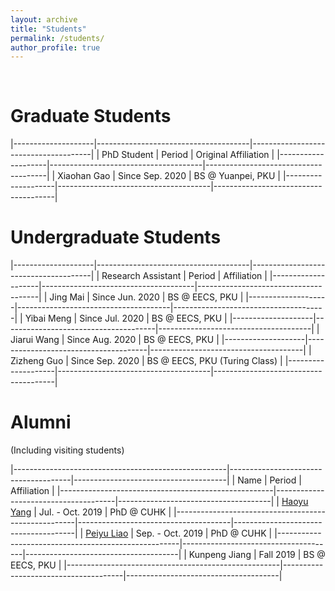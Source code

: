 ```yaml
---
layout: archive
title: "Students"
permalink: /students/
author_profile: true
---
```


<br>

Graduate Students
======

|--------------------|--------------------------------------|--------------------------------------|
| PhD Student        | Period                               | Original Affiliation                 |
|--------------------|--------------------------------------|--------------------------------------|
| Xiaohan Gao        | Since Sep. 2020                      | BS @ Yuanpei, PKU                    |
|--------------------|--------------------------------------|--------------------------------------|

Undergraduate Students
======

|--------------------|--------------------------------------|--------------------------------------|
| Research Assistant | Period                               | Affiliation                          |
|--------------------|--------------------------------------|--------------------------------------|
| Jing Mai           | Since Jun. 2020                      | BS @ EECS, PKU                       |
|--------------------|--------------------------------------|--------------------------------------|
| Yibai Meng         | Since Jul. 2020                      | BS @ EECS, PKU                       |
|--------------------|--------------------------------------|--------------------------------------|
| Jiarui Wang        | Since Aug. 2020                      | BS @ EECS, PKU                       |
|--------------------|--------------------------------------|--------------------------------------|
| Zizheng Guo        | Since Sep. 2020                      | BS @ EECS, PKU (Turing Class)        |
|--------------------|--------------------------------------|--------------------------------------|

Alumni
======

(Including visiting students)

|-----------------------------------------------------|--------------------------------------|--------------------------------------|
| Name                                                | Period                               | Affiliation                          |
|-----------------------------------------------------|--------------------------------------|--------------------------------------|
| [Haoyu Yang](https://phdyang007.github.io/)         | Jul. - Oct. 2019                     | PhD @ CUHK                           |
|-----------------------------------------------------|--------------------------------------|--------------------------------------|
| [Peiyu Liao](https://enzoleo.github.io/)            | Sep. - Oct. 2019                     | PhD @ CUHK                           |
|-----------------------------------------------------|--------------------------------------|--------------------------------------|
| Kunpeng Jiang                                       | Fall 2019                            | BS @ EECS, PKU                       |
|-----------------------------------------------------|--------------------------------------|--------------------------------------|

